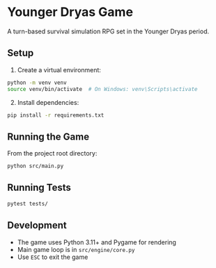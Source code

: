 # Younger Dryas Game

A turn-based survival simulation RPG set in the Younger Dryas period.

## Setup

1. Create a virtual environment:
```bash
python -m venv venv
source venv/bin/activate  # On Windows: venv\Scripts\activate
```

2. Install dependencies:
```bash
pip install -r requirements.txt
```

## Running the Game

From the project root directory:
```bash
python src/main.py
```

## Running Tests

```bash
pytest tests/
```

## Development

- The game uses Python 3.11+ and Pygame for rendering
- Main game loop is in `src/engine/core.py`
- Use `ESC` to exit the game 